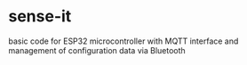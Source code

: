 # sense-it
basic code for ESP32 microcontroller with MQTT interface and management of configuration data via Bluetooth
